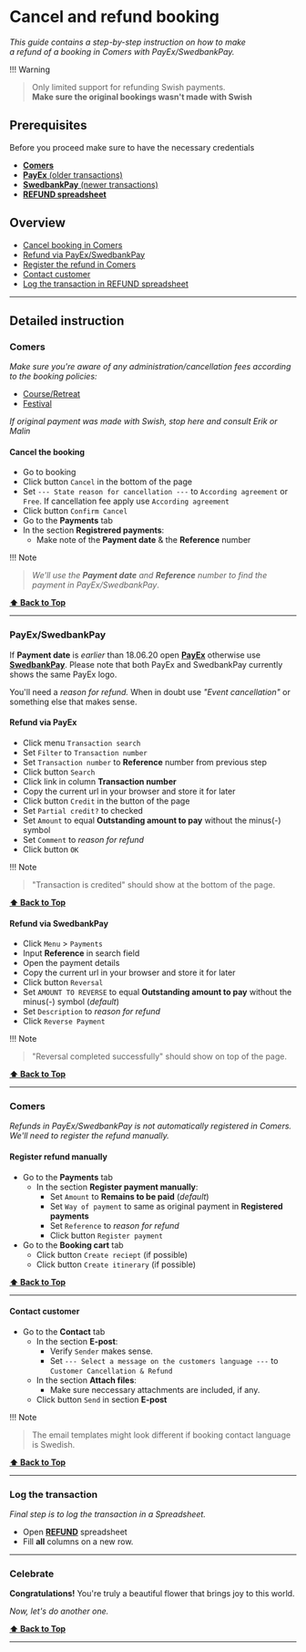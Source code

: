 # Cancel and refund booking  

_This guide contains a step-by-step instruction on how to make  
a refund of a booking in Comers with PayEx/SwedbankPay._  

!!! Warning  
> Only limited support for refunding Swish payments.  
> **Make sure the original bookings wasn't made with Swish**  

## Prerequisites  

Before you proceed make sure to have the necessary credentials  

- [**Comers**](https://adminang.comers.se)  
- [**PayEx** (older transactions)](https://secure.payex.com/Admin/Logon.aspx)  
- [**SwedbankPay** (newer transactions)](https://admin.payex.com/psp/login)  
- [**REFUND spreadsheet**](https://docs.google.com/spreadsheets/d/11JW8NCPnV5h49dYcMxpH6dfmC2V1dVvGJWCkPWrYnb4/edit#gid=0)  

## Overview  

- [Cancel booking in Comers](#cancel-the-booking)  
- [Refund via PayEx/SwedbankPay](#payexswedbankpay)  
- [Register the refund in Comers](#register-refund-manually)  
- [Contact customer](#contact-customer)  
- [Log the transaction in REFUND spreadsheet](#log-the-transaction)  

---  

## Detailed instruction  

### Comers  

_Make sure you're aware of any administration/cancellation fees according to the booking policies:_  
 - [Course/Retreat](https://www.angsbacka.com/about-angsbacka/course-retreat-booking-policy/)  
 - [Festival](https://www.angsbacka.com/about-angsbacka/festival-ticket-policy/)  

_If original payment was made with Swish, stop here and consult Erik or Malin_  

#### Cancel the booking  

- Go to booking  
- Click button `Cancel` in the bottom of the page  
- Set `--- State reason for cancellation ---` to `According agreement` or `Free`. If cancellation fee apply use `According agreement`  
- Click button `Confirm Cancel`  
- Go to the **Payments** tab  
- In the section **Registrered payments**:  
    - Make note of the **Payment date** & the **Reference** number  

!!! Note  

> _We'll use the **Payment date** and **Reference** number to find the payment in PayEx/SwedbankPay_.  

**[⬆ Back to Top](#overview)**  

---  

### PayEx/SwedbankPay  

If **Payment date** is _earlier_ than 18.06.20 open [**PayEx**](https://secure.payex.com/Admin/Logon.aspx) otherwise use [**SwedbankPay**](https://admin.payex.com/psp/login). Please note that both PayEx and SwedbankPay currently shows the same PayEx logo.  

You'll need a _reason for refund._ When in doubt use _"Event cancellation"_ or something else that makes sense.  

#### Refund via PayEx  

- Click menu `Transaction search`  
- Set `Filter` to `Transaction number`  
- Set `Transaction number` to **Reference** number from previous step  
- Click button `Search`  
- Click link in column **Transaction number**  
- Copy the current url in your browser and store it for later  
- Click button `Credit` in the button of the page  
- Set `Partial credit?` to checked  
- Set `Amount` to equal **Outstanding amount to pay** without the minus(-) symbol  
- Set `Comment` to _reason for refund_  
- Click button `OK`  

!!! Note  

> "Transaction is credited" should show at the bottom of the page.  

**[⬆ Back to Top](#overview)**  

#### Refund via SwedbankPay  

- Click `Menu` > `Payments`  
- Input **Reference** in search field  
- Open the payment details  
- Copy the current url in your browser and store it for later  
- Click button `Reversal`  
- Set `AMOUNT TO REVERSE` to equal **Outstanding amount to pay** without the minus(-) symbol (_default_)  
- Set `Description` to _reason for refund_  
- Click `Reverse Payment`  

!!! Note  

> "Reversal completed successfully" should show on top of the page.  

**[⬆ Back to Top](#overview)**  

---  

### Comers  

_Refunds in PayEx/SwedbankPay is not automatically registered in Comers. We'll need to register the refund manually._  

#### Register refund manually  

- Go to the **Payments** tab  
  - In the section **Register payment manually**:  
      - Set `Amount` to **Remains to be paid** (_default_)  
      - Set `Way of payment` to same as original payment in **Registered payments**  
      - Set `Reference` to _reason for refund_  
      - Click button `Register payment`  
- Go to the **Booking cart** tab  
    - Click button `Create reciept` (if possible)  
    - Click button `Create itinerary` (if possible)  

**[⬆ Back to Top](#overview)**  

---  

#### Contact customer  

- Go to the **Contact** tab  
    - In the section **E-post**:  
        - Verify `Sender` makes sense.  
        - Set `--- Select a message on the customers language ---` to `Customer Cancellation & Refund`  
    - In the section **Attach files**:  
        - Make sure neccessary attachments are included, if any.  
    - Click button `Send` in section **E-post**  

!!! Note  

> The email templates might look different if booking contact language is Swedish.  

**[⬆ Back to Top](#overview)**  

---  

### Log the transaction  

_Final step is to log the transaction in a Spreadsheet._  

- Open [**REFUND**](https://docs.google.com/spreadsheets/d/11JW8NCPnV5h49dYcMxpH6dfmC2V1dVvGJWCkPWrYnb4/edit#gid=0) spreadsheet  
- Fill **all** columns on a new row.  

---  

### Celebrate  

**Congratulations!** You're truly a beautiful flower that brings joy to this world.  

_Now, let's do another one._  

**[⬆ Back to Top](#overview)**  

---  
